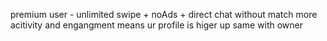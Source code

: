 premium user - unlimited swipe + noAds + direct chat without match
more acitivity and engangment means ur profile is higer up same with owner 